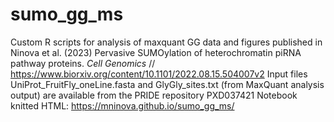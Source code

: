 # sumo_gg_ms
Custom R scripts for analysis of maxquant GG data and figures published in Ninova et al. (2023) Pervasive SUMOylation of heterochromatin piRNA pathway proteins. *Cell Genomics* // https://www.biorxiv.org/content/10.1101/2022.08.15.504007v2
Input files UniProt_FruitFly_oneLine.fasta and GlyGly_sites.txt (from MaxQuant analysis output) are available from the PRIDE repository PXD037421
Notebook knitted HTML: https://mninova.github.io/sumo_gg_ms/
